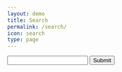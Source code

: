 ```yaml
---
layout: demo
title: Search
permalink: /search/
icon: search
type: page
---
```

<form id="search">
    <input type="text" id="search"  name="query"/>
    <input type="submit"/>
  </form>

<div id="results">
